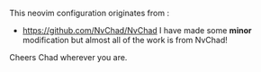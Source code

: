 This neovim configuration originates from :
- https://github.com/NvChad/NvChad
I have made some **minor** modification but almost all of the work is from NvChad! 

Cheers Chad wherever you are.


